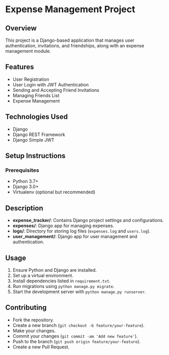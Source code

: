 # Expense Management Project

## Overview

This project is a Django-based application that manages user authentication, invitations, and friendships, along with an expense management module.

## Features

- User Registration
- User Login with JWT Authentication
- Sending and Accepting Friend Invitations
- Managing Friends List
- Expense Management

## Technologies Used

- Django
- Django REST Framework
- Django Simple JWT

## Setup Instructions

### Prerequisites

- Python 3.7+
- Django 3.0+
- Virtualenv (optional but recommended)


## Description

- **expense_tracker/**: Contains Django project settings and configurations.
- **expenses/**: Django app for managing expenses.
- **logs/**: Directory for storing log files (`expenses.log` and `users.log`).
- **user_management/**: Django app for user management and authentication.

## Usage

1. Ensure Python and Django are installed.
2. Set up a virtual environment.
3. Install dependencies listed in `requirement.txt`.
4. Run migrations using `python manage.py migrate`.
5. Start the development server with `python manage.py runserver`.

## Contributing

- Fork the repository.
- Create a new branch (`git checkout -b feature/your-feature`).
- Make your changes.
- Commit your changes (`git commit -am 'Add new feature'`).
- Push to the branch (`git push origin feature/your-feature`).
- Create a new Pull Request.
